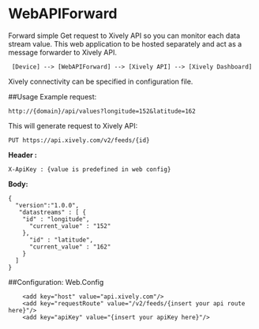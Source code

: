 # WebAPIForward

Forward simple Get request to Xively API so you can monitor each data stream value. This web application to be hosted separately and act as a message forwarder to Xively API.
```
 [Device] --> [WebAPIForward] --> [Xively API] --> [Xively Dashboard]
``` 
 Xively connectivity can be specified in configuration file.

##Usage 
Example request: 
```
http://{domain}/api/values?longitude=152&latitude=162
```

This will generate request to Xively API:
```
PUT https://api.xively.com/v2/feeds/{id}
```

**Header :**
```
X-ApiKey : {value is predefined in web config}
```
**Body:**
```
{
  "version":"1.0.0",
   "datastreams" : [ {
    "id" : "longitude",
      "current_value" : "152"
    },
      "id" : "latitude",
      "current_value" : "162"
    }
  ]
}
``` 

##Configuration: Web.Config
```
    <add key="host" value="api.xively.com"/>
    <add key="requestRoute" value="/v2/feeds/{insert your api route here}"/>
    <add key="apiKey" value="{insert your apiKey here}"/> 
```
